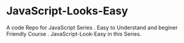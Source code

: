 # JavaScript-Looks-Easy
A code Repo for JavaScript Series  . Easy to Understand and beginer Friendly Course . JavaScript-Look-Easy in this Series.
